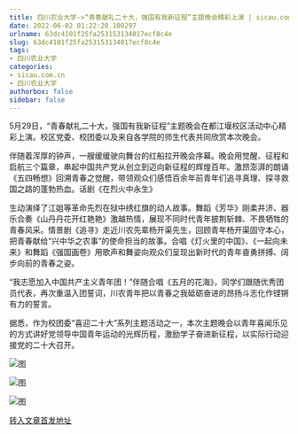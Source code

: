 ```yaml
---
title: 四川农业大学->“青春献礼二十大，强国有我新征程”主题晚会精彩上演 | sicau.com.cn
date: 2022-06-02 01:22:20.100297
urlname: 63dc4101f25fa253153134017ecf8c4e
slug: 63dc4101f25fa253153134017ecf8c4e
tags: 
- 四川农业大学
categories:
- sicau.com.cn
- 四川农业大学
authorbox: false
sidebar: false
---
```

5月29日，“青春献礼二十大，强国有我新征程”主题晚会在都江堰校区活动中心精彩上演。校区党委、校团委以及来自各学院的师生代表共同欣赏本次晚会。

伴随着浑厚的钟声，一艘缓缓驶向舞台的红船拉开晚会序幕。晚会用觉醒、征程和启航三个篇章，串起中国共产党从创立到迈向新征程的辉煌百年。激昂澎湃的朗诵《五四畅想》回溯青春之觉醒，带领观众们感悟百余年前青年们追寻真理、探寻救国之路的蓬勃热血。话剧《在烈火中永生》
<!--more-->
生动演绎了江姐等革命先烈在狱中绣红旗的动人故事。舞蹈《芳华》刚柔并济、器乐合奏《山丹丹花开红艳艳》激越热情，展现不同时代青年披荆斩棘、不畏牺牲的青春风采。情景剧《追寻》走近川农先辈杨开渠先生，回顾青年杨开渠固守本心，把青春献给“兴中华之农事”的使命担当的故事。合唱《灯火里的中国》、《一起向未来》和舞蹈《强国画卷》用歌声和舞姿向观众们呈现出新时代的青年奋勇拼搏、阔步向前的青春之姿。

“我志愿加入中国共产主义青年团！”伴随合唱《五月的花海》，同学们跟随优秀团员代表，再次重温入团誓词，川农青年把以青春之我砥砺奋进的昂扬斗志化作铿锵有力的誓言。

据悉，作为校团委“喜迎二十大”系列主题活动之一，本次主题晚会以青年喜闻乐见的方式讲好党领导中国青年运动的光辉历程，激励学子奋进新征程，以实际行动迎接党的二十大召开。

![图](https://news.sicau.edu.cn/__local/D/4A/9A/744CDC1D61E9CD4DD64EDA89546_6A5C8A43_15319.jpg)

![图](https://news.sicau.edu.cn/__local/8/0D/34/F0EC22627BBE2ED3134818C2A0B_FC8C8476_132CE.jpg)

![图](https://news.sicau.edu.cn/__local/4/CA/58/9C720BD39950DC8993951381295_4798F884_1ADD0.jpg)

[转入文章首发地址](https://news.sicau.edu.cn/info/1078/68093.htm)